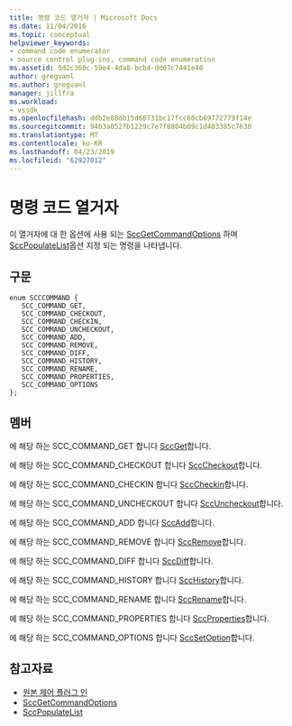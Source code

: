 ```yaml
---
title: 명령 코드 열거자 | Microsoft Docs
ms.date: 11/04/2016
ms.topic: conceptual
helpviewer_keywords:
- command code enumerator
- source control plug-ins, command code enumeration
ms.assetid: 5d2c360c-59e4-4da8-bcb4-dd07c7441e40
author: gregvanl
ms.author: gregvanl
manager: jillfra
ms.workload:
- vssdk
ms.openlocfilehash: ddb2e88db15d60731bc17fcc60cb69772779f14e
ms.sourcegitcommit: 94b3a052fb1229c7e7f8804b09c1d403385c7630
ms.translationtype: MT
ms.contentlocale: ko-KR
ms.lasthandoff: 04/23/2019
ms.locfileid: "62927012"
---
```

# <a name="command-code-enumerator"></a>명령 코드 열거자
이 열거자에 대 한 옵션에 사용 되는 [SccGetCommandOptions](../extensibility/sccgetcommandoptions-function.md) 하며 [SccPopulateList](../extensibility/sccpopulatelist-function.md)옵션 지정 되는 명령을 나타냅니다.

## <a name="syntax"></a>구문

```
enum SCCCOMMAND {
   SCC_COMMAND_GET,
   SCC_COMMAND_CHECKOUT,
   SCC_COMMAND_CHECKIN,
   SCC_COMMAND_UNCHECKOUT,
   SCC_COMMAND_ADD,
   SCC_COMMAND_REMOVE,
   SCC_COMMAND_DIFF,
   SCC_COMMAND_HISTORY,
   SCC_COMMAND_RENAME,
   SCC_COMMAND_PROPERTIES,
   SCC_COMMAND_OPTIONS
};
```

## <a name="members"></a>멤버
에 해당 하는 SCC_COMMAND_GET 합니다 [SccGet](../extensibility/sccget-function.md)합니다.

에 해당 하는 SCC_COMMAND_CHECKOUT 합니다 [SccCheckout](../extensibility/scccheckout-function.md)합니다.

에 해당 하는 SCC_COMMAND_CHECKIN 합니다 [SccCheckin](../extensibility/scccheckin-function.md)합니다.

에 해당 하는 SCC_COMMAND_UNCHECKOUT 합니다 [SccUncheckout](../extensibility/sccuncheckout-function.md)합니다.

에 해당 하는 SCC_COMMAND_ADD 합니다 [SccAdd](../extensibility/sccadd-function.md)합니다.

에 해당 하는 SCC_COMMAND_REMOVE 합니다 [SccRemove](../extensibility/sccremove-function.md)합니다.

에 해당 하는 SCC_COMMAND_DIFF 합니다 [SccDiff](../extensibility/sccdiff-function.md)합니다.

에 해당 하는 SCC_COMMAND_HISTORY 합니다 [SccHistory](../extensibility/scchistory-function.md)합니다.

에 해당 하는 SCC_COMMAND_RENAME 합니다 [SccRename](../extensibility/sccrename-function.md)합니다.

에 해당 하는 SCC_COMMAND_PROPERTIES 합니다 [SccProperties](../extensibility/sccproperties-function.md)합니다.

에 해당 하는 SCC_COMMAND_OPTIONS 합니다 [SccSetOption](../extensibility/sccsetoption-function.md)합니다.

## <a name="see-also"></a>참고자료
- [원본 제어 플러그 인](../extensibility/source-control-plug-ins.md)
- [SccGetCommandOptions](../extensibility/sccgetcommandoptions-function.md)
- [SccPopulateList](../extensibility/sccpopulatelist-function.md)
